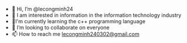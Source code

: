 - 👋 Hi, I’m @lecongminh24
- 👀 I am interested in information in the information technology industry
- 🌱I'm currently learning the c++ programming language
- 💞️ I’m looking to collaborate on everyone
- 📫 How to reach me lecongminh240302@gmail.com

<!---
lecongminh24/lecongminh24 is a ✨ special ✨ repository because its `README.md` (this file) appears on your GitHub profile.
You can click the Preview link to take a look at your changes.
--->
